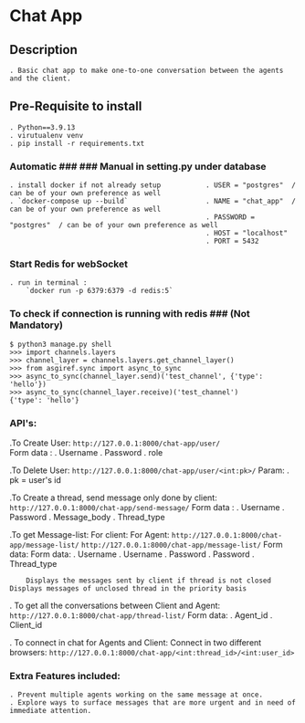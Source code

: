 # Chat App #

## Description ##
    . Basic chat app to make one-to-one conversation between the agents and the client.
    
## Pre-Requisite to install ##
    . Python==3.9.13
    . virutualenv venv
    . pip install -r requirements.txt
    
### Automatic ###                                   ### Manual in setting.py under database ###
    . install docker if not already setup           . USER = "postgres"  / can be of your own preference as well
    . `docker-compose up --build`                   . NAME = "chat_app"  / can be of your own preference as well
                                                    . PASSWORD = "postgres"  / can be of your own preference as well
                                                    . HOST = "localhost"
                                                    . PORT = 5432

### Start Redis for webSocket ###
    . run in terminal :
        `docker run -p 6379:6379 -d redis:5`
    
### To check if connection is running with redis ###   (Not Mandatory)
    $ python3 manage.py shell
    >>> import channels.layers
    >>> channel_layer = channels.layers.get_channel_layer()
    >>> from asgiref.sync import async_to_sync
    >>> async_to_sync(channel_layer.send)('test_channel', {'type': 'hello'})
    >>> async_to_sync(channel_layer.receive)('test_channel')
    {'type': 'hello'}

### API's:

.To Create User:
    `http://127.0.0.1:8000/chat-app/user/`   
        Form data : 
            . Username
            . Password
            . role

.To Delete User:
    `http://127.0.0.1:8000/chat-app/user/<int:pk>/`
        Param:
            . pk = user's id

.To Create a thread, send message only done by client:
    `http://127.0.0.1:8000/chat-app/send-message/`
        Form data :
            . Username
            . Password
            . Message_body
            . Thread_type

.To get Message-list:
    For client:                                                                     For Agent:
        `http://127.0.0.1:8000/chat-app/message-list/`                                  `http://127.0.0.1:8000/chat-app/message-list/` 
        Form data:                                                                      Form data:
            . Username                                                                      . Username
            . Password                                                                      . Password
            . Thread_type                                                                   

        Displays the messages sent by client if thread is not closed                    Displays messages of unclosed thread in the priority basis

. To get all the conversations between Client and Agent:
    `http://127.0.0.1:8000/chat-app/thread-list/`
    Form data:
        . Agent_id
        . Client_id

. To connect in chat for Agents and Client:
    Connect in two different browsers:
        `http://127.0.0.1:8000/chat-app/<int:thread_id>/<int:user_id>`


### Extra Features included:
    . Prevent multiple agents working on the same message at once.
    . Explore ways to surface messages that are more urgent and in need of immediate attention. 





